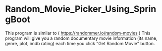 # Random_Movie_Picker_Using_SpringBoot
This program is similar to ( https://randommer.io/random-movies ) 
This program will give you a random documentary movie information (its name, genre, plot, imdb rating) each time you click "Get Random Movie" button.

